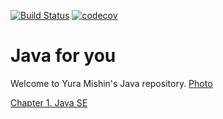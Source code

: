 [![Build Status](https://travis-ci.org/MishinCorp/java.svg?branch=master)](https://travis-ci.org/MishinCorp/java)
[![codecov](https://codecov.io/gh/MishinCorp/java/branch/master/graph/badge.svg)](https://codecov.io/gh/MishinCorp/java)
# Java for you

Welcome to Yura Mishin's Java repository.
[Photo](https://github.com/MCEmployee/java/blob/master/avatar.jpg)

[Chapter 1. Java SE](https://github.com/MishinCorp/java/tree/master/chapter_001)

